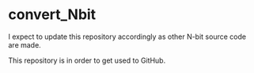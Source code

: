 # convert_Nbit
 
I expect to update this repository accordingly as other N-bit source code are made.  
  
This repository is in order to get used to GitHub.
